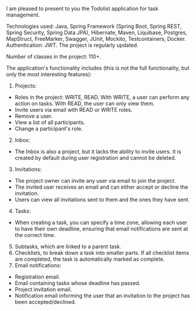 I am pleased to present to you the Todolist application for task management.

Technologies used: Java, Spring Framework (Spring Boot, Spring REST, Spring Security, Spring Data JPA), Hibernate, Maven, Liquibase, Postgres, MapStruct, FreeMarker, Swagger, JUnit, Mockito, Testcontainers, Docker.
Authentication: JWT.
The project is regularly updated.

Number of classes in the project: 110+.

The application's functionality includes (this is not the full functionality, but only the most interesting features):
1. Projects:
- Roles in the project: WRITE, READ. With WRITE, a user can perform any action on tasks. With READ, the user can only view them.
- Invite users via email with READ or WRITE roles.
- Remove a user.
- View a list of all participants.
- Change a participant's role.
2. Inbox:
- The Inbox is also a project, but it lacks the ability to invite users. It is created by default during user registration and cannot be deleted.
3. Invitations:
- The project owner can invite any user via email to join the project.
- The invited user receives an email and can either accept or decline the invitation.
- Users can view all invitations sent to them and the ones they have sent.
4. Tasks:
- When creating a task, you can specify a time zone, allowing each user to have their own deadline, ensuring that email notifications are sent at the correct time.
5. Subtasks, which are linked to a parent task.
6. Checklists, to break down a task into smaller parts. If all checklist items are completed, the task is automatically marked as complete.
7. Email notifications:
- Registration email.
- Email containing tasks whose deadline has passed.
- Project invitation email.
- Notification email informing the user that an invitation to the project has been accepted/declined.
